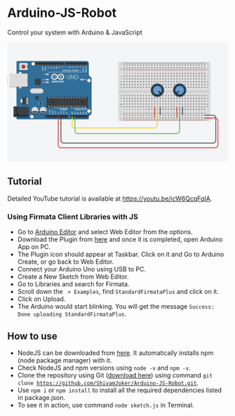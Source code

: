 # Arduino-JS-Robot
Control your system with Arduino &amp; JavaScript

![Schematic for Arduino JS Robot](https://raw.githubusercontent.com/ShivamJoker/Arduino-JS-Robot/master/wiring.png)

## Tutorial
Detailed YouTube tutorial is available at https://youtu.be/icW6QcqFqIA.

### Using Firmata Client Libraries with JS
- Go to [Arduino Editor](https://create.arduino.cc/) and select Web Editor from the options.
- Download the Plugin from [here](https://create.arduino.cc/getting-started/plugin/download) and once it is completed, open Arduino App on PC.
- The Plugin icon should appear at Taskbar. Click on it and Go to Arduino Create, or go back to Web Editor.
- Connect your Arduino Uno using USB to PC.
- Create a New Sketch from Web Editor.
- Go to Libraries and search for Firmata.
- Scroll down the <code> > Examples</code>, find <code>StandardFirmataPlus</code> and click on it.
- Click on Upload.
- The Arduino would start blinking. You will get the message <code>Success: Done uploading StandardFirmataPlus</code>.

## How to use
- NodeJS can be downloaded from [here](https://nodejs.org/en/). It automatically installs npm (node package manager) with it. 
- Check NodeJS and npm versions using <code>node -v</code> and <code>npm -v</code>.
- Clone the repository using Git ([download here](https://git-scm.com/downloads)) using command <code>git clone https://github.com/ShivamJoker/Arduino-JS-Robot.git</code>.
- Use <code>npm i</code> or <code>npm install</code> to install all the required dependencies listed in package.json.
- To see it in action, use command <code>node sketch.js</code> in Terminal.
